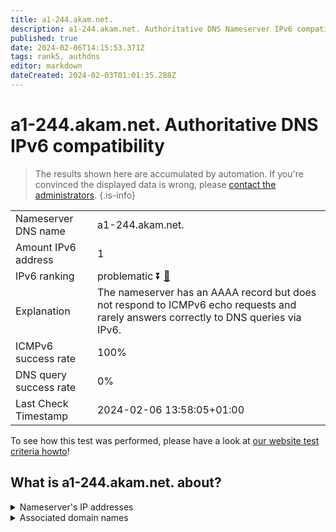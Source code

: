 ```yaml
---
title: a1-244.akam.net.
description: a1-244.akam.net. Authoritative DNS Nameserver IPv6 compatibility
published: true
date: 2024-02-06T14:15:53.371Z
tags: rank5, authdns
editor: markdown
dateCreated: 2024-02-03T01:01:35.288Z
---
```


# a1-244.akam.net. Authoritative DNS IPv6 compatibility

> The results shown here are accumulated by automation. If you're convinced the displayed data is wrong, please [contact the administrators](/howto/chat). 
{.is-info}




|   |   |
| - | - |
| Nameserver DNS name | a1-244.akam.net.
| Amount IPv6 address | 1
| IPv6 ranking | problematic :arrow_double_down: [🔗](/howto/ranking) |
| Explanation | The nameserver has an AAAA record but does not respond to ICMPv6 echo requests and rarely answers correctly to DNS queries via IPv6. |
| ICMPv6 success rate | 100%|
| DNS query success rate | 0% |
| Last Check Timestamp | 2024-02-06 13:58:05+01:00 |

To see how this test was performed, please have a look at [our website test criteria howto](/howto/testcriteria/authdns)!


## What is a1-244.akam.net. about?




<details>
<summary>Nameserver's IP addresses</summary>

2600:1401:2::f4

</details>



<details>
<summary>Associated domain names</summary>

www.sc.com

</details>
